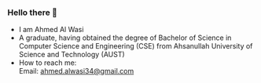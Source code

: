 ### Hello there 👋
- I am Ahmed Al Wasi
- A graduate, having obtained the degree of  Bachelor of Science in Computer Science and Engineering (CSE) from Ahsanullah University of Science and Technology (AUST)
- How to reach me:<br/>
  Email: ahmed.alwasi34@gmail.com


